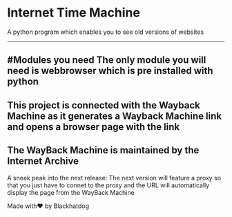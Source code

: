 # Internet Time Machine
A python program which enables you to see old versions of websites

-----------------------------------------------------------------------
#Modules you need
The only module you will need is webbrowser which is pre installed with python
------------------------------------------------------------------------
This project is connected with the Wayback Machine as it generates a Wayback Machine link and opens 
a browser page with the link
-------------------------------------------------------------------------
The WayBack Machine is maintained by the Internet Archive
--------------------------------------------------------------------------
A sneak peak into the next release:
The next version will feature a proxy so that you just have to connet to the proxy
and the URL will automatically display the page from the  WayBack Machine

Made with❤ by Blackhatdog
